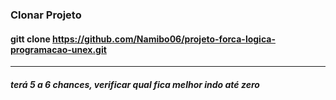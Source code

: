 ### Clonar Projeto
#### gitt clone https://github.com/Namibo06/projeto-forca-logica-programacao-unex.git

----------------------------------------------------------------

##### terá 5 a 6 chances, verificar qual fica melhor indo até zero
